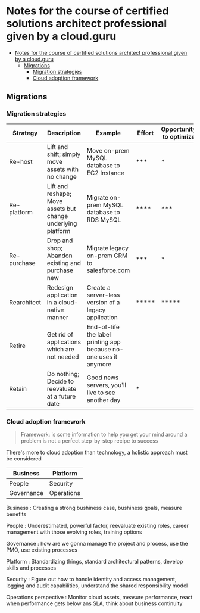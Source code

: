 # Notes for the course of certified solutions architect professional given by a cloud.guru

- [Notes for the course of certified solutions architect professional given by a cloud.guru](#notes-for-the-course-of-certified-solutions-architect-professional-given-by-a-cloudguru)
  - [Migrations](#migrations)
    - [Migration strategies](#migration-strategies)
    - [Cloud adoption framework](#cloud-adoption-framework)

## Migrations

### Migration strategies

|Strategy|Description|Example|Effort|Opportunity to optimize
|----|----|----|----|----|
|Re-host|Lift and shift; simply move assets with no change|Move on-prem MySQL database to EC2 Instance|***|*|
|Re-platform|Lift and reshape; Move assets but change underlying platform|Migrate on-prem MySQL database to RDS MySQL|\****|\***|
|Re-purchase|Drop and shop; Abandon existing and purchase new|Migrate legacy on-prem CRM to salesforce.com|***|*|
|Rearchitect|Redesign application in a cloud-native manner|Create a server-less version of a legacy application|*****|*****
|Retire|Get rid of applications which are not needed|End-of-life the label printing app because no-one uses it anymore|||
|Retain|Do nothing; Decide to reevaluate at a future date|Good news servers, you'll live to see another day|*||

### Cloud adoption framework

> Framework: is some information to help you get your mind around a problem
> is not a perfect step-by-step recipe to success

There's more to cloud adoption than technology, a holistic approach must be considered

|Business|Platform|
|--|--|
|People|Security|
|Governance|Operations|

Business
: Creating a strong bushiness case, bushiness goals, measure benefits

People
: Underestimated, powerful factor, reevaluate existing roles, career management with those evolving roles, training options

Governance
: how are we gonna manage the project and process, use the PMO, use existing processes

Platform
: Standardizing things, standard architectural patterns, develop skills and processes

Security
: Figure out how to handle identity and access management, logging and audit capabilities, understand the shared responsibility model

Operations perspective
: Monitor cloud assets, measure performance, react when performance gets below ans SLA, think about business continuity
